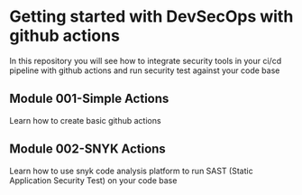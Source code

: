 # Getting started with DevSecOps with github actions
In this repository you will see how to integrate security tools in your
ci/cd pipeline with github actions and run security test against your
code base

## Module 001-Simple Actions
Learn how to create basic github actions

## Module 002-SNYK Actions
Learn how to use snyk code analysis platform to run SAST (Static Application Security Test)
on your code base 